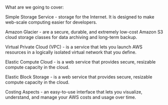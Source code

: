 What are we going to cover:

Simple Storage Service -  storage for the Internet. It is designed to make web-scale computing easier for developers.

Amazon Glacier - are a secure, durable, and extremely low-cost Amazon S3 cloud storage classes for data archiving and long-term backup.

Virtual Private Cloud (VPC) -  is a service that lets you launch AWS resources in a logically isolated virtual network that you define.

Elastic Compute Cloud - is a web service that provides secure, resizable compute capacity in the cloud.

Elastic Block Storage - is a web service that provides secure, resizable compute capacity in the cloud.

Costing Aspects - an easy-to-use interface that lets you visualize, understand, and manage your AWS costs and usage over time.
